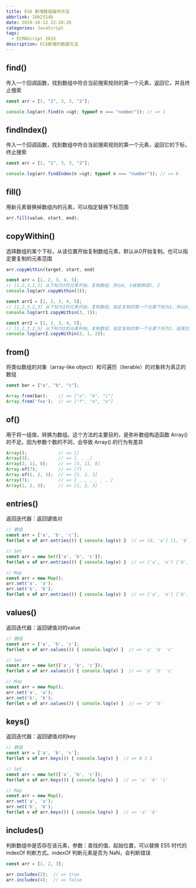 ```yaml
---
title: ES6 新增数组操作方法
abbrlink: 10b2314b
date: 2018-10-12 22:28:26
categories: JavaScript
tags:
  - ECMAScript 2015
description: EC6新增的数据方法
---
```


## find()
传入一个回调函数，找到数组中符合当前搜索规则的第一个元素，返回它，并且终止搜索

``` javascript
const arr = [1, "2", 3, 3, "2"];

console.log(arr.find(n =&gt; typeof n === "number")); // => 1
```

## findIndex()
传入一个回调函数，找到数组中符合当前搜索规则的第一个元素，返回它的下标，终止搜索

``` javascript
const arr = [1, "2", 3, 3, "2"];

console.log(arr.findIndex(n =&gt; typeof n === "number")); // => 0
```

## fill()
用新元素替换掉数组内的元素，可以指定替换下标范围

``` javascript
arr.fill(value, start, end);
```

## copyWithin()
选择数组的某个下标，从该位置开始复制数组元素，默认从0开始复制。也可以指定要复制的元素范围

``` javascript
arr.copyWithin(target, start, end)

const arr = [1, 2, 3, 4, 5];
// [1,2,3,1,2] 从下标为3的元素开始，复制数组，所以4, 5被替换成1, 2
console.log(arr.copyWithin(3));

const arr1 = [1, 2, 3, 4, 5];
// [1,2,3,2,3] 从下标为3的元素开始，复制数组，指定复制的第一个元素下标为1，所以4, 5被替换成2, 3
console.log(arr1.copyWithin(3, 1));

const arr2 = [1, 2, 3, 4, 5];
// [1,2,3,2,5] 从下标为3的元素开始，复制数组，指定复制的第一个元素下标为1，结束位置为2，所以4被替换成2
console.log(arr2.copyWithin(3, 1, 2));
```

## from()
将类似数组的对象（array-like object）和可遍历（iterable）的对象转为真正的数组

``` javascript
const bar = ["a", "b", "c"];

Array.from(bar);    // => ["a", "b", "c"]
Array.from('foo');  // => ["f", "o", "o"]
```

## of()
用于将一组值，转换为数组。这个方法的主要目的，是弥补数组构造函数 Array() 的不足。因为参数个数的不同，会导致 Array() 的行为有差异

``` javascript
Array();            // => []
Array(3);           // => [, , ,]
Array(3, 11, 8);    // => [3, 11, 8]
Array.of(7);        // => [7]
Array.of(1, 2, 3);  // => [1, 2, 3]
Array(7);           // => [ , , , , , , ]
Array(1, 2, 3);     // => [1, 2, 3]
```

## entries()
返回迭代器：返回键值对

``` javascript
// 数组
const arr = ['a', 'b', 'c'];
for(let v of arr.entries()) { console.log(v) }  // => [0, 'a'] [1, 'b'] [2, 'c']

// Set
const arr = new Set(['a', 'b', 'c']);
for(let v of arr.entries()) { console.log(v) }  // => ['a', 'a'] ['b', 'b'] ['c', 'c']

// Map
const arr = new Map();
arr.set('a', 'a');
arr.set('b', 'b');
for(let v of arr.entries()) { console.log(v) }  // => ['a', 'a'] ['b', 'b']
```

## values()
返回迭代器：返回键值对的value

``` javascript
// 数组
const arr = ['a', 'b', 'c'];
for(let v of arr.values()) { console.log(v) }  // => 'a' 'b' 'c'

// Set
const arr = new Set(['a', 'b', 'c']);
for(let v of arr.values()) { console.log(v) }  // => 'a' 'b' 'c'

// Map
const arr = new Map();
arr.set('a', 'a');
arr.set('b', 'b');
for(let v of arr.values()) { console.log(v) }  // => 'a' 'b'
```

## keys()
返回迭代器：返回键值对的key

``` javascript
// 数组
const arr = ['a', 'b', 'c'];
for(let v of arr.keys()) { console.log(v) }  // => 0 1 2

// Set
const arr = new Set(['a', 'b', 'c']);
for(let v of arr.keys()) { console.log(v) }  // => 'a' 'b' 'c'

// Map
const arr = new Map();
arr.set('a', 'a');
arr.set('b', 'b');
for(let v of arr.keys()) { console.log(v) }  // => 'a' 'b'
```

## includes()
判断数组中是否存在该元素，参数：查找的值、起始位置，可以替换 ES5 时代的 indexOf 判断方式。indexOf 判断元素是否为 NaN，会判断错误

``` javascript
const arr = [1, 2, 3];

arr.includes(2);  // => true
arr.includes(4);  // => false
```